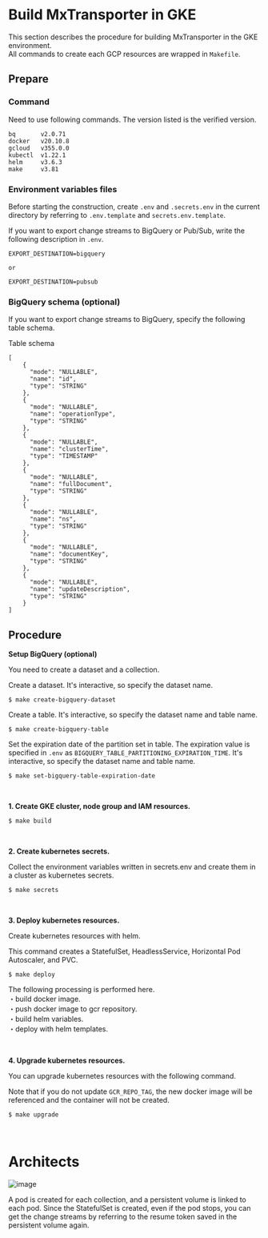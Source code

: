 # Build MxTransporter in GKE

This section describes the procedure for building MxTransporter in the GKE environment.<br>
All commands to create each GCP resources are wrapped in ```Makefile```.

## Prepare
### Command
Need to use following commands. The version listed is the verified version.

```
bq       v2.0.71
docker   v20.10.8
gcloud   v355.0.0
kubectl  v1.22.1
helm     v3.6.3
make     v3.81
```

### Environment variables files
Before starting the construction, create ```.env``` and ```.secrets.env``` in the current directory by referring to ```.env.template``` and ```secrets.env.template```.

If you want to export change streams to BigQuery or Pub/Sub, write the following description in ```.env```.

```
EXPORT_DESTINATION=bigquery

or

EXPORT_DESTINATION=pubsub
```

### BigQuery schema  (optional)
If you want to export change streams to BigQuery, specify the following table schema.

Table schema
```
[
    {
      "mode": "NULLABLE",
      "name": "id",
      "type": "STRING"
    },
    {
      "mode": "NULLABLE",
      "name": "operationType",
      "type": "STRING"
    },
    {
      "mode": "NULLABLE",
      "name": "clusterTime",
      "type": "TIMESTAMP"
    },
    {
      "mode": "NULLABLE",
      "name": "fullDocument",
      "type": "STRING"
    },
    {
      "mode": "NULLABLE",
      "name": "ns",
      "type": "STRING"
    },
    {
      "mode": "NULLABLE",
      "name": "documentKey",
      "type": "STRING"
    },
    {
      "mode": "NULLABLE",
      "name": "updateDescription",
      "type": "STRING"
    }
]
```

## Procedure
**Setup BigQuery (optional)**

You need to create a dataset and a collection.

Create a dataset.
It's interactive, so specify the dataset name.

```
$ make create-bigquery-dataset
```

Create a table.
It's interactive, so specify the dataset name and table name.

```
$ make create-bigquery-table
```

Set the expiration date of the partition set in table.
The expiration value is specified in ```.env``` as ```BIGQUERY_TABLE_PARTITIONING_EXPIRATION_TIME```.
It's interactive, so specify the dataset name and table name.

```
$ make set-bigquery-table-expiration-date
```

<br>

**1. Create GKE cluster, node group and IAM resources.**

```
$ make build
```

<br>

**2. Create kubernetes secrets.**

Collect the environment variables written in secrets.env and create them in a cluster as kubernetes secrets.

```
$ make secrets
```

<br>

**3. Deploy kubernetes resources.**

Create kubernetes resources with helm.

This command creates a StatefulSet, HeadlessService, Horizontal Pod Autoscaler, and PVC.

```
$ make deploy
```

The following processing is performed here.<br>
・build docker image.<br>
・push docker image to gcr repository.<br>
・build helm variables.<br>
・deploy with helm templates.<br>

<br>

**4. Upgrade kubernetes resources.**

You can upgrade kubernetes resources with the following command.

Note that if you do not update ```GCR_REPO_TAG```, the new docker image will be referenced and the container will not be created.

```
$ make upgrade
```

<br>

# Architects

![image](https://user-images.githubusercontent.com/37132477/141406547-41edf9eb-5a17-4191-9ee3-3f13ba17ec07.png)

A pod is created for each collection, and a persistent volume is linked to each pod.
Since the StatefulSet is created, even if the pod stops, you can get the change streams by referring to the resume token saved in the persistent volume again.